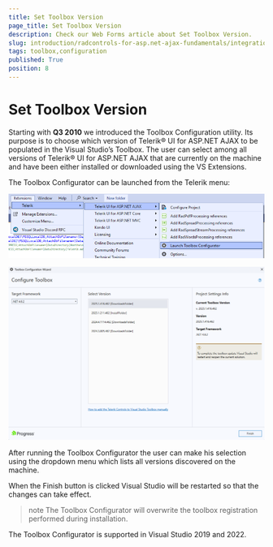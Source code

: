 ```yaml
---
title: Set Toolbox Version
page_title: Set Toolbox Version
description: Check our Web Forms article about Set Toolbox Version.
slug: introduction/radcontrols-for-asp.net-ajax-fundamentals/integration-with-visual-studio/visual-studio-extensions/toolbox-configuration
tags: toolbox,configuration
published: True
position: 8
---
```


# Set Toolbox Version





Starting with **Q3 2010** we introduced the Toolbox Configuration utility. Its purpose is to choose which version of Telerik® UI for ASP.NET AJAX to be populated in the Visual Studio’s Toolbox. The user can select among all versions of Telerik® UI for ASP.NET AJAX that are currently on the machine and have been either installed or downloaded using the VS Extensions.

The Toolbox Configurator can be launched from the Telerik menu:

![introduction-vsx toolboxconfigurator menu](images/introduction-vsx_toolboxconfigurator_menu.png)

![introduction-vsx toolboxconfigurator](images/introduction-vsx_toolboxconfigurator.png)

After running the Toolbox Configurator the user can make his selection using the dropdown menu which lists all versions discovered on the machine.

When the Finish button is clicked Visual Studio will be restarted so that the changes can take effect.

>note The Toolbox Configurator will overwrite the toolbox registration performed during installation.
>

The Toolbox Configurator is supported in Visual Studio 2019 and 2022.
